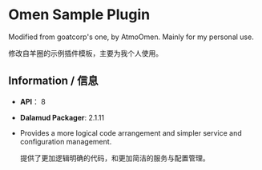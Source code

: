 # Omen Sample Plugin

Modified from goatcorp's one, by AtmoOmen. Mainly for my personal use.

修改自羊圈的示例插件模板，主要为我个人使用。

## Information / 信息

- **API**： 8

- **Dalamud Packager**: 2.1.11

- Provides a more logical code arrangement and simpler service and configuration management.

  提供了更加逻辑明确的代码，和更加简洁的服务与配置管理。
